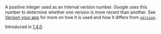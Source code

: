 A positive integer used as an internal version number. Google uses this number
to determine whether one version is more recent than another. See
[Version your app](https://developer.android.com/studio/publish/versioning#appversioning)
for more on how it is used and how it differs from [`version`](#version).

Introduced in
<a href='//github.com/microsoft/react-native-test-app/releases/tag/1.4.0'>1.4.0</a>.
